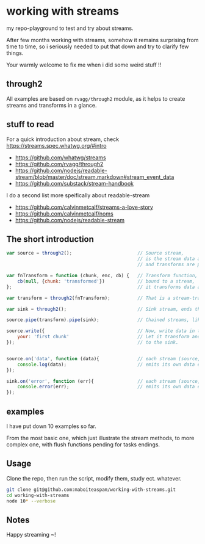 # working with streams

my repo-playground to test and try about streams.

After few months working with streams,
somehow it remains surprising from time to time,
so i seriously needed to put that down and try to clarify few things.

Your warmly welcome to fix me when i did some weird stuff !!

## through2

All examples are based on `rvagg/through2` module, as it helps to create streams and transforms in a glance.

## stuff to read

For a quick introduction about stream, check https://streams.spec.whatwg.org/#intro

 - https://github.com/whatwg/streams
 - https://github.com/rvagg/through2
 - https://github.com/nodejs/readable-stream/blob/master/doc/stream.markdown#stream_event_data
 - https://github.com/substack/stream-handbook

I do a second list more speifically about readable-stream
 - https://github.com/calvinmetcalf/streams-a-love-story
 - https://github.com/calvinmetcalf/noms
 - https://github.com/nodejs/readable-stream

## The short introduction

```js
var source = through2();                        // Source stream,
                                                // is the stream data are written to,
                                                // and transforms are piped in.

var fnTransform = function (chunk, enc, cb) {   // Transform function,
    cb(null, {chunk: 'transformed'})            // bound to a stream,
};                                              // it transforms data as they come.

var transform = through2(fnTransform);          // That is a stream-transform.

var sink = through2();                          // Sink stream, ends the chain of stream.

source.pipe(transform).pipe(sink);              // Chained streams, like a recipe to cook flowed data.

source.write({                                  // Now, write data in the stream,
    your: 'first chunk'                         // Let it transform and pass the data
});                                             // to the sink.


source.on('data', function (data){              // each stream (source, transform, sink)
    console.log(data);                          // emits its own data event.
});

sink.on('error', function (err){                // each stream (source, transform, sink)
    console.error(err);                         // emits its own data event.
});
```

## examples

I have put down 10 examples so far.

From the most basic one, which just illustrate the stream methods,
to more complex one, with flush functions pending for tasks endings.

## Usage

Clone the repo, then run the script, modify them, study ect. whatever.

```sh
git clone git@github.com:maboiteaspam/working-with-streams.git
cd working-with-streams
node 10* --verbose
```

## Notes

Happy streaming ~!
